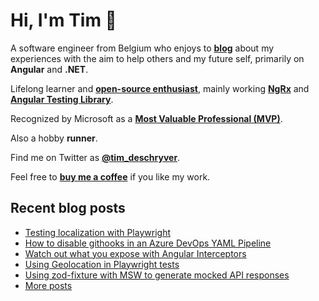 # Hi, I'm Tim 👋

A software engineer from Belgium who enjoys to **[blog](https://timdeschryver.dev/blog)** about
my experiences with the aim to help others and my future self, primarily on
**Angular** and **.NET**.

Lifelong learner and **[open-source enthusiast](https://github.com/timdeschryver)**, mainly working **[NgRx](https://ngrx.io/)** and **[Angular Testing Library](https://testing-library.com/docs/angular-testing-library/)**.

Recognized by Microsoft as a **[Most Valuable Professional (MVP)](https://mvp.microsoft.com/en-us/PublicProfile/5004452?fullName=Tim%20Deschryver)**.

Also a hobby **runner**.

Find me on Twitter as **[@tim_deschryver](https://timdeschryver.dev/twitter)**.

Feel free to **[buy me a coffee](https://ko-fi.com/timdeschryver)** if you like my work.

<!-- prettier-ignore-start -->
<!-- BLOG:START -->

## Recent blog posts

- [Testing localization with Playwright](https://timdeschryver.dev/blog/testing-localization-with-playwright)
- [How to disable githooks in an Azure DevOps YAML Pipeline](https://timdeschryver.dev/blog/how-to-disable-githooks-in-an-azure-devops-yaml-pipeline)
- [Watch out what you expose with Angular Interceptors](https://timdeschryver.dev/blog/watch-out-what-you-expose-with-angular-interceptors)
- [Using Geolocation in Playwright tests](https://timdeschryver.dev/blog/using-geolocation-in-playwright-tests)
- [Using zod-fixture with MSW to generate mocked API responses](https://timdeschryver.dev/blog/using-zod-fixture-with-msw-to-generate-mocked-api-responses)
- [More posts](https://timdeschryver.dev/blog)

<!-- BLOG:END -->
<!-- prettier-ignore-end -->
